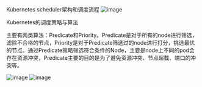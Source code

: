 Kubernetes scheduler架构和调度流程
![image](https://github.com/Lincoln-dac/kube-linux/blob/master/pic/20220513102806.png)

Kubernetes的调度策略与算法

主要有两类算法：Predicate和Priority。Predicate是对于所有的node进行筛选，滤除不合格的节点，Priority是对于Predicate筛选过的node进行打分，挑选最优的节点。通过Predicate策略筛选符合条件的Node，主要是node上不同的pod会存在资源冲突，Predicate主要的目的是为了避免资源冲突、节点超载、端口的冲突等。

![image](https://github.com/Lincoln-dac/kube-linux/blob/master/pic/20220513102816.png)
![image](https://github.com/Lincoln-dac/kube-linux/blob/master/pic/20220513102825.png)
